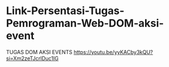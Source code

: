 # Link-Persentasi-Tugas-Pemrograman-Web-DOM-aksi-event
TUGAS DOM AKSI EVENTS
https://youtu.be/yyKACby3kQU?si=Xm2zeTJcrlDuc1IG
